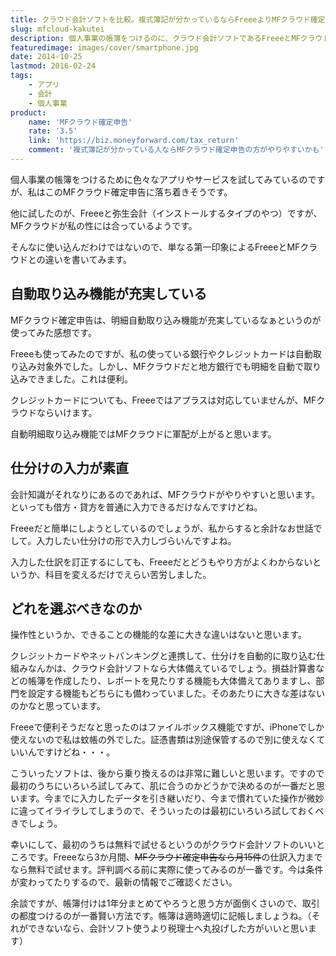 ```yaml
---
title: クラウド会計ソフトを比較。複式簿記が分かっているならFreeeよりMFクラウド確定申告の方が使いやすい
slug: mfcloud-kakutei
description: 個人事業の帳簿をつけるのに、クラウド会計ソフトであるFreeeとMFクラウド確定申告を使ってみました。仕訳を素直に入力することができるMFクラウドの方が使いやすいなと思いました。自動取り込みに対応している銀行が多いのも魅力だと思います。
featuredimage: images/cover/smartphone.jpg
date: 2014-10-25
lastmod: 2016-02-24
tags: 
    - アプリ
    - 会計
    - 個人事業
product:
    name: 'MFクラウド確定申告'
    rate: '3.5'
    link: 'https://biz.moneyforward.com/tax_return'
    comment: '複式簿記が分かっている人ならMFクラウド確定申告の方がやりやすいかも'
---
```


個人事業の帳簿をつけるために色々なアプリやサービスを試してみているのですが、私はこのMFクラウド確定申告に落ち着きそうです。

他に試したのが、Freeeと弥生会計（インストールするタイプのやつ）ですが、MFクラウドが私の性には合っているようです。

そんなに使い込んだわけではないので、単なる第一印象によるFreeeとMFクラウドとの違いを書いてみます。

## 自動取り込み機能が充実している

MFクラウド確定申告は、明細自動取り込み機能が充実しているなぁというのが使ってみた感想です。

Freeeも使ってみたのですが、私の使っている銀行やクレジットカードは自動取り込み対象外でした。しかし、MFクラウドだと地方銀行でも明細を自動で取り込みできました。これは便利。

クレジットカードについても、Freeeではアプラスは対応していませんが、MFクラウドならいけます。

自動明細取り込み機能ではMFクラウドに軍配が上がると思います。


## 仕分けの入力が素直


会計知識がそれなりにあるのであれば、MFクラウドがやりやすいと思います。といっても借方・貸方を普通に入力できるだけなんですけどね。

Freeeだと簡単にしようとしているのでしょうが、私からすると余計なお世話でして。入力したい仕分けの形で入力しづらいんですよね。

入力した仕訳を訂正するにしても、Freeeだとどうもやり方がよくわからないというか、科目を変えるだけでえらい苦労しました。


## どれを選ぶべきなのか


操作性というか、できることの機能的な差に大きな違いはないと思います。

クレジットカードやネットバンキングと連携して、仕分けを自動的に取り込む仕組みなんかは、クラウド会計ソフトなら大体備えているでしょう。損益計算書などの帳簿を作成したり、レポートを見たりする機能も大体備えてありますし、部門を設定する機能もどちらにも備わっていました。そのあたりに大きな差はないのかなと思っています。

Freeeで便利そうだなと思ったのはファイルボックス機能ですが、iPhoneでしか使えないので私は蚊帳の外でした。証憑書類は別途保管するので別に使えなくていいんですけどね・・・。

こういったソフトは、後から乗り換えるのは非常に難しいと思います。ですので最初のうちにいろいろ試してみて、肌に合うのかどうかで決めるのが一番だと思います。今までに入力したデータを引き継いだり、今まで慣れていた操作が微妙に違ってイライラしてしまうので、そういったのは最初にいろいろ試しておくべきでしょう。

幸いにして、最初のうちは無料で試せるというのがクラウド会計ソフトのいいところです。Freeeなら3か月間、~~MFクラウド確定申告なら月15件~~の仕訳入力までなら無料で試せます。評判調べる前に実際に使ってみるのが一番です。今は条件が変わってたりするので、最新の情報でご確認ください。

余談ですが、帳簿付けは1年分まとめてやろうと思う方が面倒くさいので、取引の都度つけるのが一番賢い方法です。帳簿は適時適切に記帳しましょうね。（それができないなら、会計ソフト使うより税理士へ丸投げした方がいいと思います）
